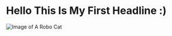 # Hello This Is My First Headline :)

![Image of A Robo Cat](https://octodex.github.com/images/yaktocat.png)
